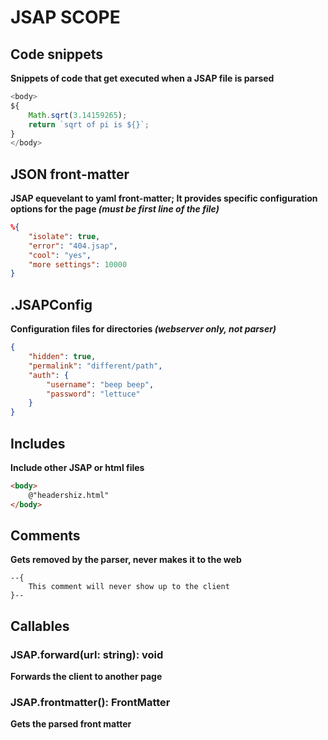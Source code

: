 # JSAP SCOPE

## Code snippets
**Snippets of code that get executed when a JSAP file is parsed**
```js
<body>
${ 
    Math.sqrt(3.14159265); 
    return `sqrt of pi is ${}`;
}
</body>
```

## JSON front-matter
**JSAP equevelant to yaml front-matter; It provides specific configuration options for the page *(must be first line of the file)***
```json
%{
    "isolate": true,
    "error": "404.jsap",
    "cool": "yes",
    "more settings": 10000
}
```

## .JSAPConfig
**Configuration files for directories *(webserver only, not parser)***
```json
{
    "hidden": true,
    "permalink": "different/path",
    "auth": {
        "username": "beep beep",
        "password": "lettuce"
    }
}
```

## Includes
**Include other JSAP or html files**
```html
<body>
    @"headershiz.html"
</body>
```

## Comments
**Gets removed by the parser, never makes it to the web**
```
--{
    This comment will never show up to the client
}--
```

## Callables
### JSAP.forward(url: string): void
**Forwards the client to another page**

### JSAP.frontmatter(): FrontMatter
**Gets the parsed front matter**